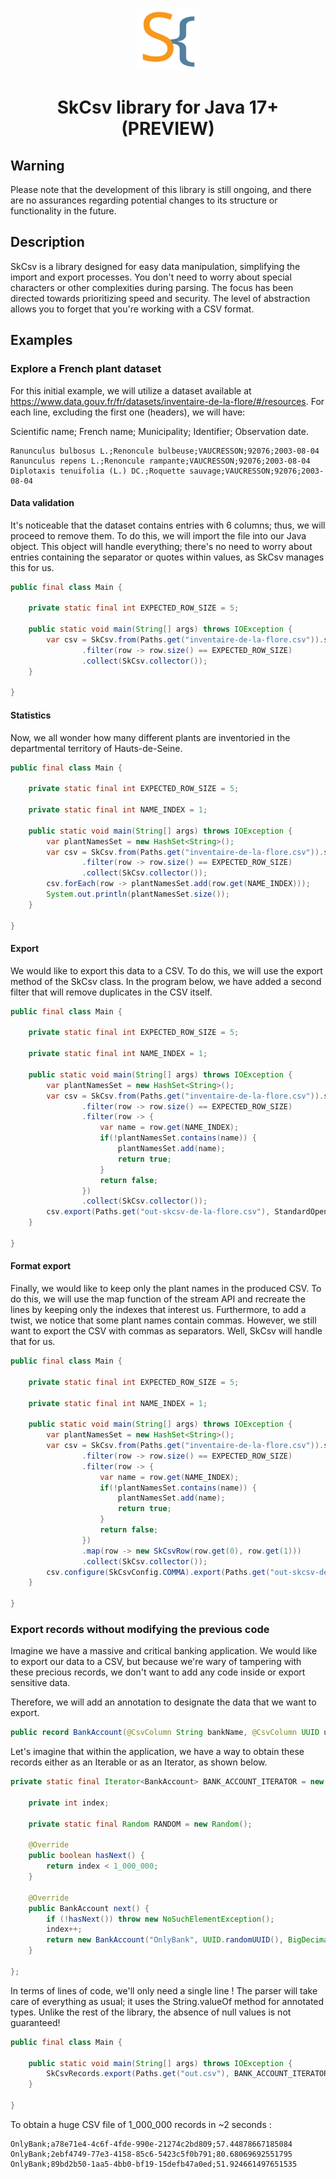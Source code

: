 <p align="center">
  <img src="logoSK.svg" width="100" alt="logo">
</p>

<h1 align="center">
  SkCsv library for Java 17+ (PREVIEW)
</h1>

## Warning

Please note that the development of this library is still ongoing, and there are no assurances regarding potential
changes to its structure or functionality in the future.

## Description

SkCsv is a library designed for easy data manipulation, simplifying the import and export processes. You don't need to 
worry about special characters or other complexities during parsing. The focus has been directed towards prioritizing 
speed and security. The level of abstraction allows you to forget that you're working with a CSV format. 

## Examples

### Explore a French plant dataset

For this initial example, we will utilize a dataset available at 
https://www.data.gouv.fr/fr/datasets/inventaire-de-la-flore/#/resources. For each line, excluding the first one 
(headers), we will have:

Scientific name; French name; Municipality; Identifier; Observation date.

```
Ranunculus bulbosus L.;Renoncule bulbeuse;VAUCRESSON;92076;2003-08-04
Ranunculus repens L.;Renoncule rampante;VAUCRESSON;92076;2003-08-04
Diplotaxis tenuifolia (L.) DC.;Roquette sauvage;VAUCRESSON;92076;2003-08-04
```

#### Data validation

It's noticeable that the dataset contains entries with 6 columns; thus, we will proceed to remove them. To do this, we
will import the file into our Java object. This object will handle everything; there's no need to worry about entries
containing the separator or quotes within values, as SkCsv manages this for us.

```java
public final class Main {

    private static final int EXPECTED_ROW_SIZE = 5;

    public static void main(String[] args) throws IOException {
        var csv = SkCsv.from(Paths.get("inventaire-de-la-flore.csv")).stream().skip(1)
                .filter(row -> row.size() == EXPECTED_ROW_SIZE)
                .collect(SkCsv.collector());
    }

}
```

#### Statistics

Now, we all wonder how many different plants are inventoried in the departmental territory of Hauts-de-Seine.

```java
public final class Main {

    private static final int EXPECTED_ROW_SIZE = 5;

    private static final int NAME_INDEX = 1;

    public static void main(String[] args) throws IOException {
        var plantNamesSet = new HashSet<String>();
        var csv = SkCsv.from(Paths.get("inventaire-de-la-flore.csv")).stream().skip(1)
                .filter(row -> row.size() == EXPECTED_ROW_SIZE)
                .collect(SkCsv.collector());
        csv.forEach(row -> plantNamesSet.add(row.get(NAME_INDEX)));
        System.out.println(plantNamesSet.size());
    }

}
```

#### Export

We would like to export this data to a CSV. To do this, we will use the export method of the SkCsv class. In the program below, we have added a second filter that will remove duplicates in the CSV itself.

```java
public final class Main {

    private static final int EXPECTED_ROW_SIZE = 5;

    private static final int NAME_INDEX = 1;

    public static void main(String[] args) throws IOException {
        var plantNamesSet = new HashSet<String>();
        var csv = SkCsv.from(Paths.get("inventaire-de-la-flore.csv")).stream().skip(1)
                .filter(row -> row.size() == EXPECTED_ROW_SIZE)
                .filter(row -> {
                    var name = row.get(NAME_INDEX);
                    if(!plantNamesSet.contains(name)) {
                        plantNamesSet.add(name);
                        return true;
                    }
                    return false;
                })
                .collect(SkCsv.collector());
        csv.export(Paths.get("out-skcsv-de-la-flore.csv"), StandardOpenOption.CREATE);
    }

}
```

#### Format export

Finally, we would like to keep only the plant names in the produced CSV. To do this, we will use the map function of the
stream API and recreate the lines by keeping only the indexes that interest us. Furthermore, to add a twist, we notice
that some plant names contain commas. However, we still want to export the CSV with commas as separators. Well, SkCsv
will handle that for us.

```java
public final class Main {

    private static final int EXPECTED_ROW_SIZE = 5;

    private static final int NAME_INDEX = 1;

    public static void main(String[] args) throws IOException {
        var plantNamesSet = new HashSet<String>();
        var csv = SkCsv.from(Paths.get("inventaire-de-la-flore.csv")).stream().skip(1)
                .filter(row -> row.size() == EXPECTED_ROW_SIZE)
                .filter(row -> {
                    var name = row.get(NAME_INDEX);
                    if(!plantNamesSet.contains(name)) {
                        plantNamesSet.add(name);
                        return true;
                    }
                    return false;
                })
                .map(row -> new SkCsvRow(row.get(0), row.get(1)))
                .collect(SkCsv.collector());
        csv.configure(SkCsvConfig.COMMA).export(Paths.get("out-skcsv-de-la-flore.csv"), StandardOpenOption.CREATE);
    }

}
```

### Export records without modifying the previous code

Imagine we have a massive and critical banking application. We would like to export our data to a CSV, but because we're
wary of tampering with these precious records, we don't want to add any code inside or export sensitive data.

Therefore, we will add an annotation to designate the data that we want to export.

```java
public record BankAccount(@CsvColumn String bankName, @CsvColumn UUID uuid, @CsvColumn BigDecimal balance, int secretCode){}
```

Let's imagine that within the application, we have a way to obtain these records either as an Iterable or as an Iterator,
as shown below.

```java
private static final Iterator<BankAccount> BANK_ACCOUNT_ITERATOR = new Iterator<>() {

    private int index;

    private static final Random RANDOM = new Random();

    @Override
    public boolean hasNext() {
        return index < 1_000_000;
    }

    @Override
    public BankAccount next() {
        if (!hasNext()) throw new NoSuchElementException();
        index++;
        return new BankAccount("OnlyBank", UUID.randomUUID(), BigDecimal.valueOf(Math.random() * 100), RANDOM.nextInt());
    }

};
```

In terms of lines of code, we'll only need a single line ! The parser will take care of everything as usual;
it uses the String.valueOf method for annotated types. Unlike the rest of the library, the absence of null values is
not guaranteed!

```java
public final class Main {
    
    public static void main(String[] args) throws IOException {
        SkCsvRecords.export(Paths.get("out.csv"), BANK_ACCOUNT_ITERATOR, SkCsvConfig.SEMICOLON);
    }

}
```

To obtain a huge CSV file of 1_000_000 records in ~2 seconds :

```
OnlyBank;a78e71e4-4c6f-4fde-990e-21274c2bd809;57.44878667185084
OnlyBank;2ebf4749-77e3-4158-85c6-5423c5f0b791;80.68069692551795
OnlyBank;89bd2b50-1aa5-4bb0-bf19-15defb47a0ed;51.924661497651535
```
